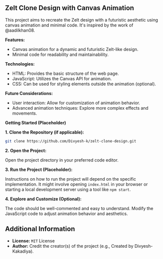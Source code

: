 ## Zelt Clone Design with Canvas Animation

This project aims to recreate the Zelt design with a futuristic aesthetic using canvas animation and minimal code. It's inspired by the work of @aadilkhan08.

**Features:**

* Canvas animation for a dynamic and futuristic Zelt-like design.
* Minimal code for readability and maintainability.

**Technologies:**

* HTML: Provides the basic structure of the web page.
* JavaScript: Utilizes the Canvas API for animation.
* CSS: Can be used for styling elements outside the animation (optional).

**Future Considerations:**

* User interaction: Allow for customization of animation behavior.
* Advanced animation techniques: Explore more complex effects and movements.

**Getting Started (Placeholder)**

**1. Clone the Repository (if applicable):**

   ```bash
   git clone https://github.com/Divyesh-k/zelt-clone-design.git
   ```

**2. Open the Project:**

Open the project directory in your preferred code editor.

**3. Run the Project (Placeholder):**

Instructions on how to run the project will depend on the specific implementation. It might involve opening `index.html` in your browser or starting a local development server using a tool like `npm start`.

**4. Explore and Customize (Optional):**

The code should be well-commented and easy to understand. Modify the JavaScript code to adjust animation behavior and aesthetics.

## Additional Information

* **License:** `MIT` License
* **Author:** Credit the creator(s) of the project (e.g., Created by Divyesh-Kakadiya).

